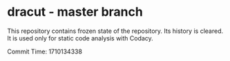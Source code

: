 # dracut - master branch

This repository contains frozen state of the repository.
Its history is cleared. It is used only for static code
analysis with Codacy.

Commit Time: 1710134338